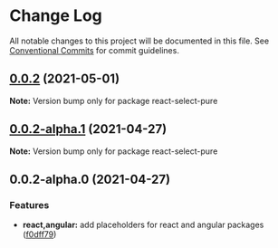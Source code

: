 # Change Log

All notable changes to this project will be documented in this file.
See [Conventional Commits](https://conventionalcommits.org) for commit guidelines.

## [0.0.2](https://github.com/dudyn5ky1/select-pure/compare/react-select-pure@0.0.2-alpha.1...react-select-pure@0.0.2) (2021-05-01)

**Note:** Version bump only for package react-select-pure





## [0.0.2-alpha.1](https://github.com/dudyn5ky1/select-pure/compare/react-select-pure@0.0.2-alpha.0...react-select-pure@0.0.2-alpha.1) (2021-04-27)

**Note:** Version bump only for package react-select-pure





## 0.0.2-alpha.0 (2021-04-27)


### Features

* **react,angular:** add placeholders for react and angular packages ([f0dff79](https://github.com/dudyn5ky1/select-pure/commit/f0dff7979cc9eca6fc5d1497823f65ce91a1f054))
